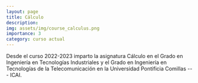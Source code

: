 ```yaml
---
layout: page
title: Cálculo
description:
img: assets/img/course_calculus.png
importance: 3
category: curso actual
---
```


Desde el curso 2022-2023 imparto la asignatura Cálculo en el Grado en Ingeniería en Tecnologías Industriales y el Grado en Ingeniería en Tecnologías de la Telecomunicación en la Universidad Pontificia Comillas --- ICAI.
